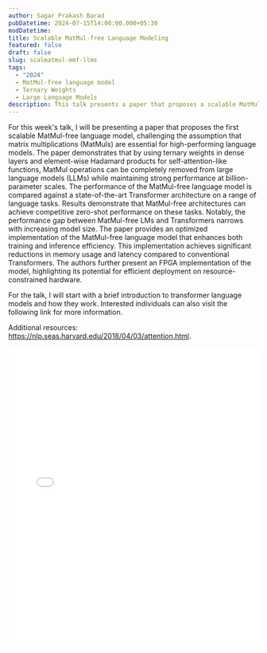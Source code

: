 ```yaml
---
author: Sagar Prakash Barad
pubDatetime: 2024-07-15T14:00:00.000+05:30
modDatetime:
title: Scalable MatMul-free Language Modeling
featured: false
draft: false
slug: scalmatmul-mmf-llms
tags:
  - "2024"
  - MatMul-free language model
  - Ternary Weights
  - Large Language Models
description: This talk presents a paper that proposes a scalable MatMul-free language model, challenging the assumption that matrix multiplications are essential for high-performing language models. The paper demonstrates that by using ternary weights and element-wise Hadamard products, MatMul operations can be completely removed from large language models while maintaining strong performance. The paper provides an optimized implementation of the MatMul-free language model, achieving significant reductions in memory usage and latency compared to conventional models.
---
```


For this week's talk, I will be presenting a paper that proposes the first scalable MatMul-free language model, challenging the assumption that matrix multiplications (MatMuls) are essential for high-performing language models. The paper demonstrates that by using ternary weights in dense layers and element-wise Hadamard products for self-attention-like functions, MatMul operations can be completely removed from large language models (LLMs) while maintaining strong performance at billion-parameter scales. The performance of the MatMul-free language model is compared against a state-of-the-art Transformer architecture on a range of language tasks. Results demonstrate that MatMul-free architectures can achieve competitive zero-shot performance on these tasks. Notably, the performance gap between MatMul-free LMs and Transformers narrows with increasing model size. The paper provides an optimized implementation of the MatMul-free language model that enhances both training and inference efficiency. This implementation achieves significant reductions in memory usage and latency compared to conventional Transformers. The authors further present an FPGA implementation of the model, highlighting its potential for efficient deployment on resource-constrained hardware.

For the talk, I will start with a brief introduction to transformer language models and how they work. Interested individuals can also visit the following link for more information.

Additional resources:
https://nlp.seas.harvard.edu/2018/04/03/attention.html.

<embed src="/assets/slides/2024-07-15--Sagar--ScalMatMul-MMF-LLMs.pdf" type="application/pdf" width="100%" height="600px">
